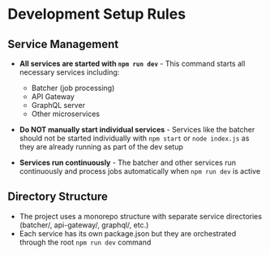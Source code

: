 # Development Setup Rules

## Service Management

- **All services are started with `npm run dev`** - This command starts all necessary services including:
  - Batcher (job processing)
  - API Gateway
  - GraphQL server
  - Other microservices

- **Do NOT manually start individual services** - Services like the batcher should not be started individually with `npm start` or `node index.js` as they are already running as part of the dev setup

- **Services run continuously** - The batcher and other services run continuously and process jobs automatically when `npm run dev` is active

## Directory Structure

- The project uses a monorepo structure with separate service directories (batcher/, api-gateway/, graphql/, etc.)
- Each service has its own package.json but they are orchestrated through the root `npm run dev` command 